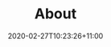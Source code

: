 ---
title: "About"
date: 2020-02-27T10:23:26+11:00
draft: true
hero:
    heading : "Heading"
    sub_heading : "Sub heading"
    paragraph : "Cool paragraph"

    button:
        text : "Click me"
        link : "https : //google.com"
---